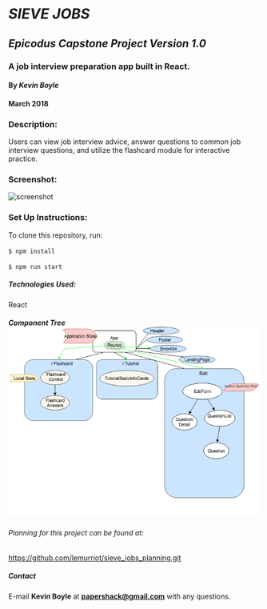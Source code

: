 # _SIEVE JOBS_
## _Epicodus Capstone Project Version 1.0_
### A job interview preparation app built in React.

#### By _**Kevin Boyle**_
#### March 2018



### Description:
 Users can view job interview advice, answer questions to common job interview questions, and utilize the flashcard module for interactive practice.

### Screenshot:
![screenshot](img/screenshot.gif?raw=true)

### Set Up Instructions:
To clone this repository, run:

``$ npm install``

``$ npm run start``

##### Technologies Used:
React

##### Component Tree ![updatedComponentTreeWithState](img/sieve-jobs-component-tree.png?raw=true)


###### Planning for this project can be found at:
https://github.com/lemurriot/sieve_jobs_planning.git

##### Contact
E-mail **Kevin Boyle** at **papershack@gmail.com** with any questions.
